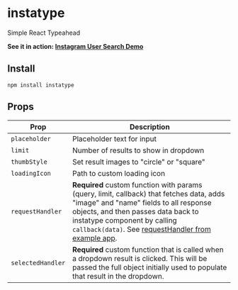 # instatype
Simple React Typeahead

<b>See it in action: <a href="http://gragland.github.io/instatype/examples/instagram/">Instagram User Search Demo</a></b>

## Install
`npm install instatype`

## Props

Prop                       |    Description
---------------------------|----------------
`placeholder`              | Placeholder text for input
`limit`                    | Number of results to show in dropdown
`thumbStyle`               | Set result images to "circle" or "square"
`loadingIcon`              | Path to custom loading icon
`requestHandler`           | <b>Required</b> custom function with params (query, limit, callback) that fetches data, adds "image" and "name" fields to all response objects, and then passes data back to instatype component by calling `callback(data)`. See <a href="https://github.com/gragland/instatype/blob/master/examples/instagram/js/custom-functions.js">requestHandler from example app</a>.
`selectedHandler`              | <b>Required</b> custom function that is called when a dropdown result is clicked. This will be passed the full object initially used to populate that result in the dropdown.
